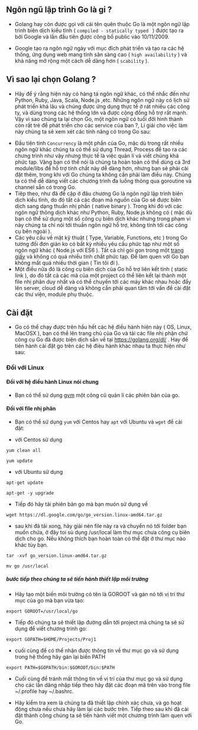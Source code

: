 ## Ngôn ngũ lập trình Go là gi ?

- Golang hay còn được gọi với cái tên quên thuộc Go là một ngôn ngữ lập trình biên dịch kiểu tĩnh ( `compiled - statically typed ` ) được tạo ra bởi Google và lần đầu tiên ₫ược công bố public vào 10/11/2009.

- Google tạo ra ngôn ngữ ngày với mục đích phát triển và tạo ra các hệ thống, ứng dụng web mang tính săn sàng cao ( `high availability` ) và khả năng mở rộng một cách dễ  dàng hơn ( `scability` ).

## Vì sao lại chọn Golang ?

- Hãy để  ý rằng hiện này có hàng tá ngôn ngữ khác, có thể  nhắc đến như Python, Ruby, Java, Scala, Node.js ,etc. Những ngôn ngữ này có lịch sử  phát triển khá lâu và chúng 
được ứng dụng thực tế  ở rát nhiều các công ty, và dùng trong các hệ thống lớn và được cộng đồng hỗ  trợ rất mạnh. Vậy vì sao chúng ta lại chọn Go, một ngôn ngữ có tuổi đời hình thành còn rất trẻ để phát triển cho các service của ban ?, Lí giải cho việc làm này chúng ta sẽ xem xét các tính năng có trong Go sau:

+ Đầu tiên tính `Concurrency` là một phần của Go, mặc dù trong rất nhiều ngôn ngữ khác 
chúng ta có thể  sử  dụng Thread, Process để  tạo ra các chưng trình như vậy nhưng thực tế  là việc quản lí và viết chúng khá phức tạp. Vâng bạn có thể  nói là chúng ta hoàn toàn có thể  dùng cá 3rd module/libs để  hỗ  trợ tính chất này dễ  dàng hơn, nhưng bạn sẽ phải cài đặt thêm, trong khi với Go chúng ta không cần phải làm điều này. Chúng ta có thể  dễ  dàng viết các chương trình đa luồng thông qua goroutine và channel sẵn có trong Go. 
+ Tiêp theo, như đã đề  cập ở đâu chương Go là ngôn ngữ lập trình biên dịch kiểu tĩnh, do đó tất cả các đoạn mã nguồn của Go sẽ được biên dịch sang dạng thuần nhị phần ( native binary ). Trong khi đó với các ngôn ngữ thông dịch khác như Python, Ruby, Node.js không có ( mặc dù bạn có thể  sử  dụng một số  công cụ biên dịch khác nhưng trong phạm vi này chúng ta chỉ nói tới thuần ngôn ngữ hỗ  trợ, không tính tới các 
công cụ bên ngoài ).
+ Các yêu cầu về  mặt kỹ thuật ( Type, Variable, Functions, etc ) trong Go tương đối đơn giản ko có bất kỳ nhiều yêu cầu phức tạp như một số  ngôn ngữ khác ( Node.js với ES6 ). Tất cả chỉ gói gon trong một [trang giấy](https://golang.org/ref/spec) và không có quá nhiều tính chất phức tạp. Để  làm quen với Go bạn không mất quá nhiều thời gian ( Tin tôi đi ).
+ Một điều nữa đó là công cụ biên dịch của Go hỗ  trợ liên kết tính ( static link ), do đó tất cả các mã của một project có thể  liên kết lại thành một file nhị phân duy nhất và có thể  chuyển tới các máy khác nhau hoặc đẩy lên server, cloud dễ  dàng và không cần phải quan tâm tới vấn đề  cài đặt các thư viện, module phụ thuộc.

## Cài đặt

- Go có thể  chạy được trên hầu hết các hệ điều hành hiện này ( OS, Linux, MacOSX ), 
bạn có thể  lên trang chủ của Go và tải các file nhị phận chứ công cụ Go đã được biện dịch sẵn về  tại https://golang.org/dl/ . Hay để  tién hành cài đặt go trên các hệ đièu hành khác nhau ta thực hiện như sau:

### Đối với Linux 

#### Đối với hệ điều hành Linux nói chung 

- Bạn có thể  sử  dụng [gvm](https://github.com/moovweb/gvm) một công cũ quản lí các phiên bản của go.

#### Đối với file nhị phân 

- Bạn có thể  sử  dụng `yum` với Centos hay `apt` với Ubuntu và `wget` để  cài đặt:

- với Centos sử  dụng

```
yum clean all

yum update
```

- với Ubuntu sử  dụng 

```
apt-get update

apt-get -y upgrade
```

- Tiếp đó hãy tải phiên bản go mà bạn muón sử  dụng về 


```
wget https://dl.google.com/go/go_version.linux-amd64.tar.gz
```

- sau khi đã tải xong, hãy giải nén file này ra và chuyển nó tới folder bạn muốn chứa, ở đây toi sủ dụng /usr/local làm thư mục chưa công cụ biên dịch cho go. Nếu không thích bạn hoàn toàn có thể  đặt ở thư mục nào khác tùy bạn.


```
tar -xvf go_version.linux-amd64.tar.gz

mv go /usr/local
```

##### bước tiếp theo chúng ta sẽ tiến hành thiết lập môi trường

- Hãy tạo một biến môi trường có tên là GOROOT và gán nó tới vị trí thư mục của go mà bạn vừa tạo:

```
export GOROOT=/usr/local/go
```

- Tiếp đó chúng ta sẽ thiết lập đường dẫn tới project mà chúng ta sẽ sử  dụng để  viết chương trinh go:

```
export GOPATH=$HOME/Projects/Proj1
```

- cuối cùng để  có thể  nhận được thông tin về  thư mục go và sử  dụng trong hệ thống hãy gán lại biến PATH

```
export PATH=$GOPATH/bin:$GOROOT/bin:$PATH
```

- Cuối cùng để  tránh mất thông tin về  vị trí của thư mục go và sử  dụng cho các lần dăng nhập tiếp theo hãy đặt các đoạn mã trên vào trong file ~/.profile hay ~/.bashrc.

- Hãy kiểm tra xem là chúng ta đã thiết lập chính xác chưa, và go hoạt động chưa nếu chưa hãy làm lại các bước trên. Tiếp theo sau khi đã cài đặt thành công chúng ta 
sẽ tiến hành viết một chương trình làm quen với Go.
